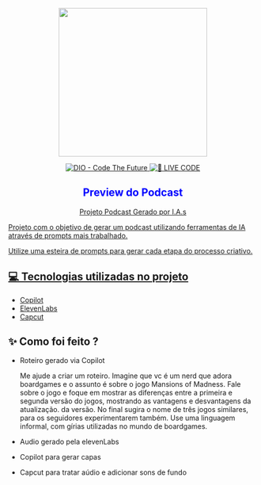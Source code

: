 <p align="center">
<img 
    src="assets/um apresentador de podcast com uma estante cheia de caixa de boardgames atrás dele.png"
    width="300"
/>
</p>

<p align="center">
<a href="https://dio.me/">
    <img 
        src="https://img.shields.io/badge/DIO-Code_The_Future-28DA77?logo=youtube" 
        alt="DIO - Code The Future">
</a>
<a href="https://dio.me/">
<img 
    src="https://img.shields.io/badge/🔴_LIVE_CODE-FF5E72" 
    alt="🔴 LIVE CODE">
</a>
</p>

<h2 align="center" style="color: blue;">Preview do Podcast</h2>

<p align="center">
  <a href="https://github.com/pedroivocunha/Podcast-criado-por-IA/blob/c942103132718add44c8e03897cd070bdc655bf6/output/Podcast-Mansions_of_Madness.MP3>Acessar o áudio do podcast</a>
</p>


# Projeto Podcast Gerado por I.A.s


Projeto com o objetivo de gerar um podcast utilizando ferramentas de IA através de prompts mais trabalhado.

Utilize uma esteira de prompts para gerar cada etapa do processo criativo.

## 💻 Tecnologias utilizadas no projeto

- [Copilot](https://copilot.microsoft.com/)
- [ElevenLabs](https://beta.elevenlabs.io/)
- [Capcut](https://www.capcut.com/pt-br/)

## ✨ Como foi feito ?

- Roteiro gerado via Copilot

    Me ajude a criar um roteiro. Imagine que vc é um nerd que adora boardgames e o assunto é sobre o jogo Mansions of Madness. Fale sobre o jogo e foque em mostrar as diferenças entre a primeira e segunda versão do jogos, mostrando as vantagens e desvantagens da           atualização. da versão. No final sugira o nome de três jogos similares, para os seguidores experimentarem também. Use uma linguagem informal, com gírias utilizadas no mundo de boardgames.


- Audio gerado pela elevenLabs
- Copilot para gerar capas
- Capcut para tratar aúdio e adicionar sons de fundo

